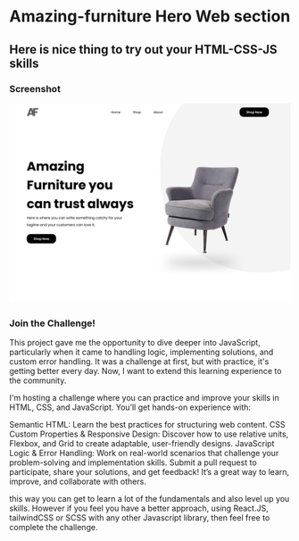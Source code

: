 # Amazing-furniture Hero Web section

## Here is nice thing to try out your HTML-CSS-JS skills

### Screenshot

![Desktop Screens Solution](images/amazing.png)

### Join the Challenge!

This project gave me the opportunity to dive deeper into JavaScript, particularly when it came to handling logic, implementing solutions, and custom error handling. It was a challenge at first, but with practice, it's getting better every day. Now, I want to extend this learning experience to the community.

I'm hosting a challenge where you can practice and improve your skills in HTML, CSS, and JavaScript. You’ll get hands-on experience with:

Semantic HTML: Learn the best practices for structuring web content.
CSS Custom Properties & Responsive Design: Discover how to use relative units, Flexbox, and Grid to create adaptable, user-friendly designs.
JavaScript Logic & Error Handling: Work on real-world scenarios that challenge your problem-solving and implementation skills.
Submit a pull request to participate, share your solutions, and get feedback! It’s a great way to learn, improve, and collaborate with others.

this way you can get to learn a lot of the fundamentals and also level up you skills. However if you feel you have a better approach, using React.JS, tailwindCSS or SCSS with any other Javascript library, then feel free to complete the challenge.

